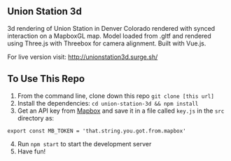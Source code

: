 ## Union Station 3d

3d rendering of Union Station in Denver Colorado rendered with synced interaction on a MapboxGL map. Model loaded from .gltf and rendered using Three.js with Threebox for camera alignment. Built with Vue.js. 

For live version visit: http://unionstation3d.surge.sh/

## To Use This Repo
1. From the command line, clone down this repo `git clone [this url]`
2. Install the dependencies: `cd union-station-3d && npm install`
3. Get an API key from [Mapbox](http://mapbox.com) and save it in a file called `key.js` in the `src` directory as: 
```
export const MB_TOKEN = 'that.string.you.got.from.mapbox'
```
4. Run `npm start` to start the development server
5. Have fun! 
